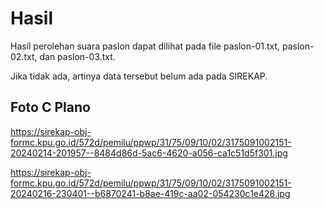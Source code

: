 # Hasil

Hasil perolehan suara paslon dapat dilihat pada file paslon-01.txt, paslon-02.txt, dan paslon-03.txt.

Jika tidak ada, artinya data tersebut belum ada pada SIREKAP.

## Foto C Plano

https://sirekap-obj-formc.kpu.go.id/572d/pemilu/ppwp/31/75/09/10/02/3175091002151-20240214-201957--8484d86d-5ac6-4620-a056-ca1c51d5f301.jpg

https://sirekap-obj-formc.kpu.go.id/572d/pemilu/ppwp/31/75/09/10/02/3175091002151-20240216-230401--b6870241-b8ae-419c-aa02-054230c1e428.jpg
